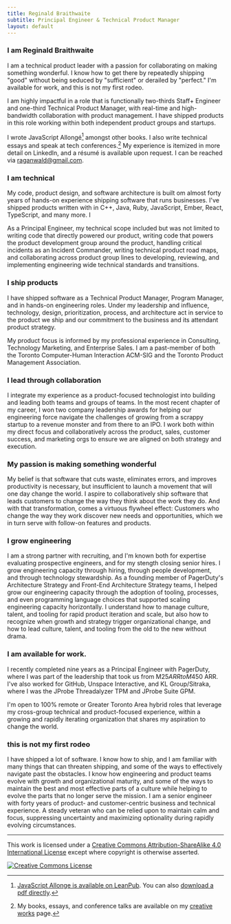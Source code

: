 ```yaml
---
title: Reginald Braithwaite
subtitle: Principal Engineer & Technical Product Manager
layout: default
---
```


### I am Reginald Braithwaite

I am a technical product leader with a passion for collaborating on making something wonderful. I know how to get there by repeatedly shipping "good" without being seduced by "sufficient" or derailed by "perfect." I'm available for work, and this is not my first rodeo. 

I am highly impactful in a role that is functionally two-thirds Staff+ Engineer and one-third Technical Product Manager, with real-time and high-bandwidth collaboration with product management. I have shipped products in this role working within both independent product groups and startups.

I wrote JavaScript Allongé[^fn-ja] amongst other books. I also write technical essays and speak at tech conferences.[^fn-cw] My experience is itemized in more detail on LinkedIn, and a résumé is available upon request. I can be reached via [raganwald@gmail.com].

[^fn-ja]: [JavaScript Allonge is available on LeanPub][ja]. You can also [download a pdf directly][japdf].
[^fn-cw]: My books, essays, and conference talks are available on my [creative works][cw] page.

### I am technical

My code, product design, and software architecture is built om almost forty years of hands-on experience shipping software that runs businesses. I've shipped products written with in C++, Java, Ruby, JavaScript, Ember, React, TypeScript, and many more. I 

As a Principal Engineer, my technical scope included but was not limited to writing code that directly powered our product, writing code that powers the product development group around the product, handling critical incidents as an Incident Commander, writing technical product road maps, and collaborating across product group lines to developing, reviewing, and implementing engineering wide technical standards and transitions.

### I ship products

I have shipped software as a Technical Product Manager, Program Manager, and in hands-on engineering roles. Under my leadership and influence, technology, design, prioritization, process, and architecture act in service to the product we ship and our commitment to the business and its attendant product strategy.

My product focus is informed by my professional experience in Consulting, Technology Marketing, and Enterprise Sales. I am a past-member of both the Toronto Computer-Human Interaction ACM-SIG and the Toronto Product Management Association.

### I lead through collaboration

I integrate my experience as a product-focused technologist into building and leading both teams and groups of teams. In the most recent chapter of my career, I won two company leadership awards for helping our engineering force navigate the challenges of growing from a scrappy startup to a revenue monster and from there to an IPO. I work both within my direct focus and collaboratively across the product, sales, customer success, and marketing orgs to ensure we are aligned on both strategy and execution.

### My passion is making something wonderful

My belief is that software that cuts waste, eliminates errors, and improves productivity is necessary, but insufficient to launch a movement that will one day change the world. I aspire to collaboratively ship software that leads customers to change the way they think about the work they do. And with that transformation, comes a virtuous flywheel effect: Customers who change the way they work discover new needs and opportunities, which we in turn serve with follow-on features and products.

### I grow engineering

I am a strong partner with recruiting, and I'm known both for expertise evaluating prospective engineers, and for my stength closing senior hires. I grow engineering capacity through hiring, through people development, and through technology stewardship. As a founding member of PagerDuty's Architecture Strategy and Front-End Architecture Strategy teams, I helped grow our engineering capacity through the adoption of tooling, processes, and even programming language choices that supported scaling engineering capacity horizontally. I understand how to manage culture, talent, and tooling for rapid product iteration and scale, but also how to recognize when growth and strategy trigger organizational change, and how to lead culture, talent, and tooling from the old to the new without drama.

### I am available for work.

I recently completed nine years as a Principal Engineer with PagerDuty, where I was part of the leadership that took us from M$25 ARR to M$450 ARR. I've also worked for GitHub, Unspace Interactive, and KL Group/Sitraka, where I was the JProbe Threadalyzer TPM and JProbe Suite GPM.

I'm open to 100% remote or Greater Toronto Area hybrid roles that leverage my cross-group technical and product-focused experience, within a growing and rapidly iterating organization that shares my aspiration to change the world.

### this is not my first rodeo

I have shipped a lot of software. I know how to ship, and I am familiar with many things that can threaten shipping, and some of the ways to effectively navigate past the obstacles. I know how engineering and product teams evolve with growth and organizational maturity, and some of the ways to maintain the best and most effective parts of a culture while helping to evolve the parts that no longer serve the mission. I am a senior engineer with forty years of product- and customer-centric business and technical experience. A steady veteran who can be relied upon to maintain calm and focus, suppressing uncertainty and maximizing optionality during rapidly evolving circumstances.

[LinkedIn]: https://www.linkedin.com/in/raganwald/
[raganwald@gmail.com]: mailto:raganwald@gmail.com
[cw]: /creative-works.html
[ja]: https://leanpub.com/javascriptallongesix
[japdf]: /assets/javascriptallongesix.pdf

---

This work is licensed under a <a rel="license" href="http://creativecommons.org/licenses/by-sa/4.0/">Creative Commons Attribution-ShareAlike 4.0 International License</a> except where copyright is otherwise asserted.

<a rel="license" href="http://creativecommons.org/licenses/by-sa/4.0/"><img alt="Creative Commons License" style="border-width:0" src="http://i.creativecommons.org/l/by-sa/4.0/80x15.png" /></a>
